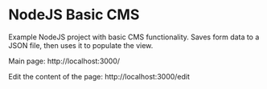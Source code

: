 # NodeJS Basic CMS
Example NodeJS project with basic CMS functionality.  Saves form data to a JSON file, then uses it to populate the view.

Main page:
http://localhost:3000/

Edit the content of the page:
http://localhost:3000/edit